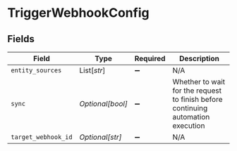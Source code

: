 # TriggerWebhookConfig


## Fields

| Field                                                                            | Type                                                                             | Required                                                                         | Description                                                                      |
| -------------------------------------------------------------------------------- | -------------------------------------------------------------------------------- | -------------------------------------------------------------------------------- | -------------------------------------------------------------------------------- |
| `entity_sources`                                                                 | List[*str*]                                                                      | :heavy_minus_sign:                                                               | N/A                                                                              |
| `sync`                                                                           | *Optional[bool]*                                                                 | :heavy_minus_sign:                                                               | Whether to wait for the request to finish before continuing automation execution |
| `target_webhook_id`                                                              | *Optional[str]*                                                                  | :heavy_minus_sign:                                                               | N/A                                                                              |